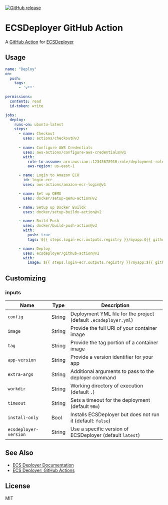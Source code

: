 [![GitHub release](https://img.shields.io/github/release/ecsdeployer/github-action.svg?logo=github&style=flat-square)](https://github.com/ecsdeployer/github-action/releases/latest)
<!-- [![GitHub Marketplace](https://img.shields.io/badge/marketplace-ecsdeployer--action-blue?logo=github&style=flat-square)](https://github.com/marketplace/actions/ecsdeployer-action) -->

# ECSDeployer GitHub Action
A [GitHub Action](https://github.com/features/actions) for [ECSDeployer](https://ecsdeployer.com/)

## Usage
```yaml
name: "Deploy"
on:
  push:
    tags:
      - 'v**'

permissions:
  contents: read
  id-token: write

jobs:
  deploy:
    runs-on: ubuntu-latest
    steps:
      - name: Checkout
        uses: actions/checkout@v3
      
      - name: Configure AWS Credentials
        uses: aws-actions/configure-aws-credentials@v1
        with:
          role-to-assume: arn:aws:iam::12345678910:role/deployment-role
          aws-region: us-east-1

      - name: Login to Amazon ECR
        id: login-ecr
        uses: aws-actions/amazon-ecr-login@v1

      - name: Set up QEMU
        uses: docker/setup-qemu-action@v2

      - name: Setup up Docker Buildx
        uses: docker/setup-buildx-action@v2

      - name: Build Push
        uses: docker/build-push-action@v3
        with:
          push: true
          tags: ${{ steps.login-ecr.outputs.registry }}/myapp:${{ github.ref_name }}

      - name: Deploy
        uses: ecsdeployer/github-action@v1
        with:
          image: ${{ steps.login-ecr.outputs.registry }}/myapp:${{ github.ref_name }}
```

## Customizing

### inputs

Name       | Type     | Description
-----------|----------|------------
`config` | String | Deployment YML file for the project (default `.ecsdeployer.yml`)
`image` | String | Provide the full URI of your container image
`tag` | String | Provide the tag portion of a container image
`app-version` | String | Provide a version identifier for your app
`extra-args` | String | Additional arguments to pass to the deployer command
`workdir` | String | Working directory of execution (default `.`)
`timeout` | String | Sets a timeout for the deployment (default `90m`)
`install-only` | Bool | Installs ECSDeployer but does not run it (default: `false`)
`ecsdeployer-version` | String | Use a specific version of ECSDeployer (default `latest`)

## See Also
* [ECS Deployer Documentation](https://ecsdeployer.com/)
* [ECS Deployer: GitHub Actions](https://ecsdeployer.com/ci/github/)

## License
MIT